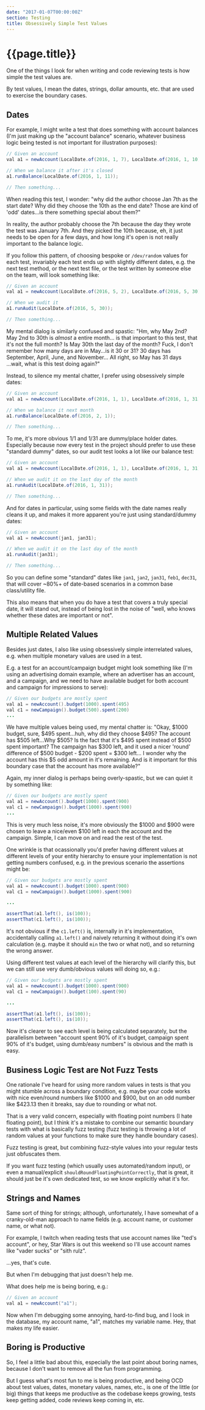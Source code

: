 ```yaml
---
date: "2017-01-07T00:00:00Z"
section: Testing
title: Obsessively Simple Test Values
---
```


{{page.title}}
==============

One of the things I look for when writing and code reviewing tests is how simple the test values are.

By test values, I mean the dates, strings, dollar amounts, etc. that are used to exercise the boundary cases.

Dates
-----

For example, I might write a test that does something with account balances (I'm just making up the "account balance" scenario, whatever business logic being tested is not important for illustration purposes):

```java
// Given an account
val a1 = newAccount(LocalDate.of(2016, 1, 7), LocalDate.of(2016, 1, 10));

// When we balance it after it's closed
a1.runBalance(LocalDate.of(2016, 1, 11));

// Then something...
```

When reading this test, I wonder: "why did the author choose Jan 7th as the start date? Why did they choose the 10th as the end date? Those are kind of 'odd' dates...is there something special about them?"

In reality, the author probably choose the 7th because the day they wrote the test was January 7th. And they picked the 10th because, eh, it just needs to be open for a few days, and how long it's open is not really important to the balance logic.

If you follow this pattern, of choosing bespoke or `/dev/random` values for each test, invariably each test ends up with slightly different dates, e.g. the next test method, or the next test file, or the test written by someone else on the team, will look something like:

```java
// Given an account
val a1 = newAccount(LocalDate.of(2016, 5, 2), LocalDate.of(2016, 5, 30));

// When we audit it
a1.runAudit(LocalDate.of(2016, 5, 30));

// Then something...
```

My mental dialog is similarly confused and spastic: "Hm, why May 2nd? May 2nd to 30th is *almost* a entire month... is that important to this test, that it's not the full month? Is May 30th the last day of the month? Fuck, I don't remember how many days are in May...is it 30 or 31? 30 days has September, April, June, and November... All right, so May has 31 days ...wait, what is this test doing again?"

Instead, to silence my mental chatter, I prefer using obsessively simple dates:

```java
// Given an account
val a1 = newAccount(LocalDate.of(2016, 1, 1), LocalDate.of(2016, 1, 31));

// When we balance it next month
a1.runBalance(LocalDate.of(2016, 2, 1));

// Then something...
```

To me, it's more obvious 1/1 and 1/31 are dummy/place holder dates. Especially because now every test in the project should prefer to use these "standard dummy" dates, so our audit test looks a lot like our balance test:

```java
// Given an account
val a1 = newAccount(LocalDate.of(2016, 1, 1), LocalDate.of(2016, 1, 31));

// When we audit it on the last day of the month
a1.runAudit(LocalDate.of(2016, 1, 31));

// Then something...
```

And for dates in particular, using some fields with the date names really cleans it up, and makes it more apparent you're just using standard/dummy dates:

```java
// Given an account
val a1 = newAccount(jan1, jan31);

// When we audit it on the last day of the month
a1.runAudit(jan31);

// Then something...
```

So you can define some "standard" dates like `jan1`, `jan2`, `jan31`, `feb1`, `dec31`, that will cover ~80%+ of date-based scenarios in a common base class/utility file.

This also means that when you do have a test that covers a truly special date, it will stand out, instead of being lost in the noise of "well, who knows whether these dates are important or not".

Multiple Related Values
-----------------------

Besides just dates, I also like using obsessively simple interrelated values, e.g. when multiple monetary values are used in a test.

E.g. a test for an account/campaign budget might look something like (I'm using an advertising domain example, where an advertiser has an account, and a campaign, and we need to have available budget for both account and campaign for impressions to serve):

```java
// Given our budgets are mostly spent
val a1 = newAccount().budget(1000).spent(495)
val c1 = newCampaign().budget(500).spent(200)
...
```

We have multiple values being used, my mental chatter is: "Okay, $1000 budget, sure, $495 spent...huh, why did they choose $495? The account has $505 left...Why $505? Is the fact that it's $495 spent instead of $500 spent important? The campaign has $300 left, and it used a nicer 'round' difference of $500 budget - $200 spent = $300 left... I wonder why the account has this $5 odd amount in it's remaining. And is it important for this boundary case that the account has more available?"

Again, my inner dialog is perhaps being overly-spastic, but we can quiet it by something like:

```java
// Given our budgets are mostly spent
val a1 = newAccount().budget(1000).spent(900)
val c1 = newCampaign().budget(1000).spent(900)
...
```

This is very much less noise, it's more obviously the $1000 and $900 were chosen to leave a nice/even $100 left in each the account and the campaign. Simple, I can move on and read the rest of the test.

One wrinkle is that ocassionally you'd prefer having different values at different levels of your entity hierarchy to ensure your implementation is not getting numbers confused, e.g. in the previous scenario the assertions might be:

```java
// Given our budgets are mostly spent
val a1 = newAccount().budget(1000).spent(900)
val c1 = newCampaign().budget(1000).spent(900)

...

assertThat(a1.left(), is(100));
assertThat(c1.left(), is(100));
```

It's not obvious if the `c1.left()` is, internally in it's implementation, accidentally calling `a1.left()` and naively returning it without doing it's own calculation (e.g. maybe it should `min` the two or what not), and so returning the wrong answer.

Using different test values at each level of the hierarchy will clarify this, but we can still use very dumb/obvious values will doing so, e.g.:

```java
// Given our budgets are mostly spent
val a1 = newAccount().budget(1000).spent(900)
val c1 = newCampaign().budget(100).spent(90)

...

assertThat(a1.left(), is(100));
assertThat(c1.left(), is(10));
```

Now it's clearer to see each level is being calculated separately, but the parallelism between "account spent 90% of it's budget, campaign spent 90% of it's budget, using dumb/easy numbers" is obvious and the math is easy.

Business Logic Test are Not Fuzz Tests
--------------------------------------

One rationale I've heard for using more random values in tests is that you might stumble across a boundary condition, e.g. maybe your code works with nice even/round numbers like $1000 and $900, but on an odd number like $423.13 then it breaks, say due to rounding or what not.

That is a very valid concern, especially with floating point numbers (I hate floating point), but I think it's a mistake to combine our semantic boundary tests with what is basically fuzz testing (fuzz testing is throwing a lot of random values at your functions to make sure they handle boundary cases).

Fuzz testing is great, but combining fuzz-style values into your regular tests just obfuscates them.

If you want fuzz testing (which usually uses automated/random input), or even a manual/explicit `shouldRoundFloatingPointCorrectly`, that is great, it should just be it's own dedicated test, so we know explicitly what it's for.

Strings and Names
-----------------

Same sort of thing for strings; although, unfortunately, I have somewhat of a cranky-old-man approach to name fields (e.g. account name, or customer name, or what not).

For example, I twitch when reading tests that use account names like "ted's account", or hey, Star Wars is out this weekend so I'll use account names like "vader sucks" or "sith rulz".

...yes, that's cute.

But when I'm debugging that just doesn't help me.

What does help me is being boring, e.g.:

```java
// Given an account
val a1 = newAccount("a1");
```

Now when I'm debugging some annoying, hard-to-find bug, and I look in the database, my account name, "a1", matches my variable name. Hey, that makes my life easier.

Boring is Productive
--------------------

So, I feel a little bad about this, especially the last point about boring names, because I don't want to remove all the fun from programming.

But I guess what's most fun to me is being productive, and being OCD about test values, dates, monetary values, names, etc., is one of the little (or big) things that keeps me productive as the codebase keeps growing, tests keep getting added, code reviews keep coming in, etc.


